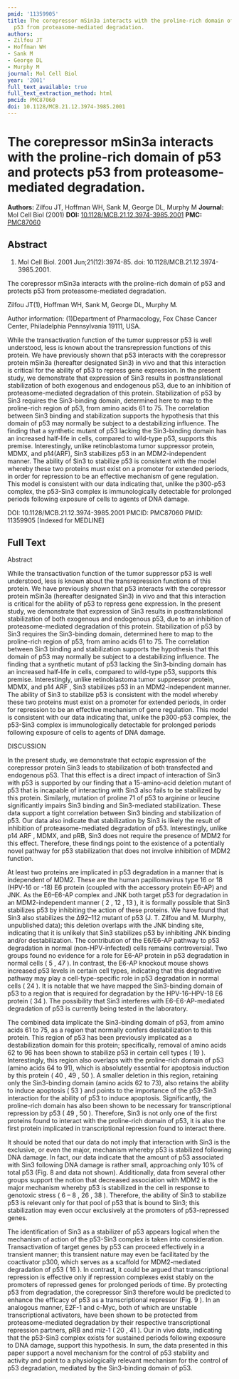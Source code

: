 ```yaml
---
pmid: '11359905'
title: The corepressor mSin3a interacts with the proline-rich domain of p53 and protects
  p53 from proteasome-mediated degradation.
authors:
- Zilfou JT
- Hoffman WH
- Sank M
- George DL
- Murphy M
journal: Mol Cell Biol
year: '2001'
full_text_available: true
full_text_extraction_method: html
pmcid: PMC87060
doi: 10.1128/MCB.21.12.3974-3985.2001
---
```


# The corepressor mSin3a interacts with the proline-rich domain of p53 and protects p53 from proteasome-mediated degradation.
**Authors:** Zilfou JT, Hoffman WH, Sank M, George DL, Murphy M
**Journal:** Mol Cell Biol (2001)
**DOI:** [10.1128/MCB.21.12.3974-3985.2001](https://doi.org/10.1128/MCB.21.12.3974-3985.2001)
**PMC:** [PMC87060](https://www.ncbi.nlm.nih.gov/pmc/articles/PMC87060/)

## Abstract

1. Mol Cell Biol. 2001 Jun;21(12):3974-85. doi: 10.1128/MCB.21.12.3974-3985.2001.

The corepressor mSin3a interacts with the proline-rich domain of p53 and 
protects p53 from proteasome-mediated degradation.

Zilfou JT(1), Hoffman WH, Sank M, George DL, Murphy M.

Author information:
(1)Department of Pharmacology, Fox Chase Cancer Center, Philadelphia 
Pennsylvania 19111, USA.

While the transactivation function of the tumor suppressor p53 is well 
understood, less is known about the transrepression functions of this protein. 
We have previously shown that p53 interacts with the corepressor protein mSin3a 
(hereafter designated Sin3) in vivo and that this interaction is critical for 
the ability of p53 to repress gene expression. In the present study, we 
demonstrate that expression of Sin3 results in posttranslational stabilization 
of both exogenous and endogenous p53, due to an inhibition of 
proteasome-mediated degradation of this protein. Stabilization of p53 by Sin3 
requires the Sin3-binding domain, determined here to map to the proline-rich 
region of p53, from amino acids 61 to 75. The correlation between Sin3 binding 
and stabilization supports the hypothesis that this domain of p53 may normally 
be subject to a destabilizing influence. The finding that a synthetic mutant of 
p53 lacking the Sin3-binding domain has an increased half-life in cells, 
compared to wild-type p53, supports this premise. Interestingly, unlike 
retinoblastoma tumor suppressor protein, MDMX, and p14(ARF), Sin3 stabilizes p53 
in an MDM2-independent manner. The ability of Sin3 to stabilize p53 is 
consistent with the model whereby these two proteins must exist on a promoter 
for extended periods, in order for repression to be an effective mechanism of 
gene regulation. This model is consistent with our data indicating that, unlike 
the p300-p53 complex, the p53-Sin3 complex is immunologically detectable for 
prolonged periods following exposure of cells to agents of DNA damage.

DOI: 10.1128/MCB.21.12.3974-3985.2001
PMCID: PMC87060
PMID: 11359905 [Indexed for MEDLINE]

## Full Text

Abstract

While the transactivation function of the tumor suppressor p53 is well understood, less is known about the transrepression functions of this protein. We have previously shown that p53 interacts with the corepressor protein mSin3a (hereafter designated Sin3) in vivo and that this interaction is critical for the ability of p53 to repress gene expression. In the present study, we demonstrate that expression of Sin3 results in posttranslational stabilization of both exogenous and endogenous p53, due to an inhibition of proteasome-mediated degradation of this protein. Stabilization of p53 by Sin3 requires the Sin3-binding domain, determined here to map to the proline-rich region of p53, from amino acids 61 to 75. The correlation between Sin3 binding and stabilization supports the hypothesis that this domain of p53 may normally be subject to a destabilizing influence. The finding that a synthetic mutant of p53 lacking the Sin3-binding domain has an increased half-life in cells, compared to wild-type p53, supports this premise. Interestingly, unlike retinoblastoma tumor suppressor protein, MDMX, and p14 ARF , Sin3 stabilizes p53 in an MDM2-independent manner. The ability of Sin3 to stabilize p53 is consistent with the model whereby these two proteins must exist on a promoter for extended periods, in order for repression to be an effective mechanism of gene regulation. This model is consistent with our data indicating that, unlike the p300-p53 complex, the p53-Sin3 complex is immunologically detectable for prolonged periods following exposure of cells to agents of DNA damage.

DISCUSSION

In the present study, we demonstrate that ectopic expression of the corepressor protein Sin3 leads to stabilization of both transfected and endogenous p53. That this effect is a direct impact of interaction of Sin3 with p53 is supported by our finding that a 15-amino-acid deletion mutant of p53 that is incapable of interacting with Sin3 also fails to be stabilized by this protein. Similarly, mutation of proline 71 of p53 to arginine or leucine significantly impairs Sin3 binding and Sin3-mediated stabilization. These data support a tight correlation between Sin3 binding and stabilization of p53. Our data also indicate that stabilization by Sin3 is likely the result of inhibition of proteasome-mediated degradation of p53. Interestingly, unlike p14 ARF , MDMX, and pRB, Sin3 does not require the presence of MDM2 for this effect. Therefore, these findings point to the existence of a potentially novel pathway for p53 stabilization that does not involve inhibition of MDM2 function.

At least two proteins are implicated in p53 degradation in a manner that is independent of MDM2. These are the human papillomavirus type 16 or 18 (HPV-16 or -18) E6 protein (coupled with the accessory protein E6-AP) and JNK. As the E6–E6-AP complex and JNK both target p53 for degradation in an MDM2-independent manner ( 2 , 12 , 13 ), it is formally possible that Sin3 stabilizes p53 by inhibiting the action of these proteins. We have found that Sin3 also stabilizes the Δ92–112 mutant of p53 (J. T. Zilfou and M. Murphy, unpublished data); this deletion overlaps with the JNK binding site, indicating that it is unlikely that Sin3 stabilizes p53 by inhibiting JNK binding and/or destabilization. The contribution of the E6/E6-AP pathway to p53 degradation in normal (non-HPV-infected) cells remains controversial. Two groups found no evidence for a role for E6-AP protein in p53 degradation in normal cells ( 5 , 47 ). In contrast, the E6-AP knockout mouse shows increased p53 levels in certain cell types, indicating that this degradative pathway may play a cell-type-specific role in p53 degradation in normal cells ( 24 ). It is notable that we have mapped the Sin3-binding domain of p53 to a region that is required for degradation by the HPV-16–HPV-18 E6 protein ( 34 ). The possibility that Sin3 interferes with E6–E6-AP-mediated degradation of p53 is currently being tested in the laboratory.

The combined data implicate the Sin3-binding domain of p53, from amino acids 61 to 75, as a region that normally confers destabilization to this protein. This region of p53 has been previously implicated as a destabilization domain for this protein; specifically, removal of amino acids 62 to 96 has been shown to stabilize p53 in certain cell types ( 19 ). Interestingly, this region also overlaps with the proline-rich domain of p53 (amino acids 64 to 91), which is absolutely essential for apoptosis induction by this protein ( 40 , 49 , 50 ). A smaller deletion in this region, retaining only the Sin3-binding domain (amino acids 62 to 73), also retains the ability to induce apoptosis ( 53 ) and points to the importance of the p53-Sin3 interaction for the ability of p53 to induce apoptosis. Significantly, the proline-rich domain has also been shown to be necessary for transcriptional repression by p53 ( 49 , 50 ). Therefore, Sin3 is not only one of the first proteins found to interact with the proline-rich domain of p53, it is also the first protein implicated in transcriptional repression found to interact there.

It should be noted that our data do not imply that interaction with Sin3 is the exclusive, or even the major, mechanism whereby p53 is stabilized following DNA damage. In fact, our data indicate that the amount of p53 associated with Sin3 following DNA damage is rather small, approaching only 10% of total p53 (Fig. 8 and data not shown). Additionally, data from several other groups support the notion that decreased association with MDM2 is the major mechanism whereby p53 is stabilized in the cell in response to genotoxic stress ( 6 – 8 , 26 , 38 ). Therefore, the ability of Sin3 to stabilize p53 is relevant only for that pool of p53 that is bound to Sin3; this stabilization may even occur exclusively at the promoters of p53-repressed genes.

The identification of Sin3 as a stabilizer of p53 appears logical when the mechanism of action of the p53-Sin3 complex is taken into consideration. Transactivation of target genes by p53 can proceed effectively in a transient manner; this transient nature may even be facilitated by the coactivator p300, which serves as a scaffold for MDM2-mediated degradation of p53 ( 16 ). In contrast, it could be argued that transcriptional repression is effective only if repression complexes exist stably on the promoters of repressed genes for prolonged periods of time. By protecting p53 from degradation, the corepressor Sin3 therefore would be predicted to enhance the efficacy of p53 as a transcriptional repressor (Fig. 9 ). In an analogous manner, E2F-1 and c-Myc, both of which are unstable transcriptional activators, have been shown to be protected from proteasome-mediated degradation by their respective transcriptional repression partners, pRB and miz-1 ( 20 , 41 ). Our in vivo data, indicating that the p53-Sin3 complex exists for sustained periods following exposure to DNA damage, support this hypothesis. In sum, the data presented in this paper support a novel mechanism for the control of p53 stability and activity and point to a physiologically relevant mechanism for the control of p53 degradation, mediated by the Sin3-binding domain of p53.
